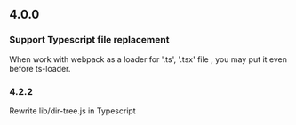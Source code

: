 ## 4.0.0
### Support Typescript file replacement
When work with webpack as a loader for '.ts', '.tsx' file , you may put it even before ts-loader.

### 4.2.2
Rewrite lib/dir-tree.js in Typescript
